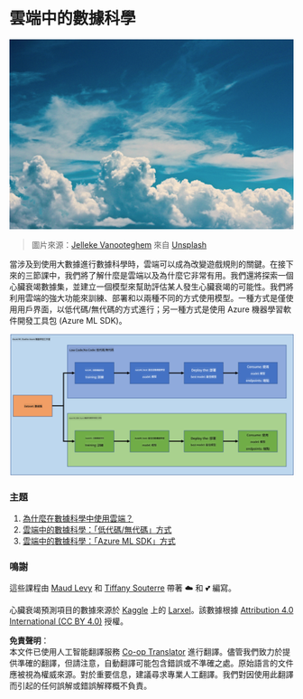 <!--
CO_OP_TRANSLATOR_METADATA:
{
  "original_hash": "8dfe141a0f46f7d253e07f74913c7f44",
  "translation_date": "2025-08-25T17:19:33+00:00",
  "source_file": "5-Data-Science-In-Cloud/README.md",
  "language_code": "hk"
}
-->
# 雲端中的數據科學

![cloud-picture](../../../translated_images/cloud-picture.f5526de3c6c6387b2d656ba94f019b3352e5e3854a78440e4fb00c93e2dea675.hk.jpg)

> 圖片來源：[Jelleke Vanooteghem](https://unsplash.com/@ilumire) 來自 [Unsplash](https://unsplash.com/s/photos/cloud?orientation=landscape)

當涉及到使用大數據進行數據科學時，雲端可以成為改變遊戲規則的關鍵。在接下來的三節課中，我們將了解什麼是雲端以及為什麼它非常有用。我們還將探索一個心臟衰竭數據集，並建立一個模型來幫助評估某人發生心臟衰竭的可能性。我們將利用雲端的強大功能來訓練、部署和以兩種不同的方式使用模型。一種方式是僅使用用戶界面，以低代碼/無代碼的方式進行；另一種方式是使用 Azure 機器學習軟件開發工具包 (Azure ML SDK)。

![project-schema](../../../translated_images/project-schema.420e56d495624541eaecf2b737f138c86fb7d8162bb1c0bf8783c350872ffc4d.hk.png)

### 主題

1. [為什麼在數據科學中使用雲端？](17-Introduction/README.md)
2. [雲端中的數據科學：「低代碼/無代碼」方式](18-Low-Code/README.md)
3. [雲端中的數據科學：「Azure ML SDK」方式](19-Azure/README.md)

### 鳴謝
這些課程由 [Maud Levy](https://twitter.com/maudstweets) 和 [Tiffany Souterre](https://twitter.com/TiffanySouterre) 帶著 ☁️ 和 💕 編寫。

心臟衰竭預測項目的數據來源於 [Kaggle](https://www.kaggle.com/andrewmvd/heart-failure-clinical-data) 上的 [Larxel](https://www.kaggle.com/andrewmvd)。該數據根據 [Attribution 4.0 International (CC BY 4.0)](https://creativecommons.org/licenses/by/4.0/) 授權。

**免責聲明**：  
本文件已使用人工智能翻譯服務 [Co-op Translator](https://github.com/Azure/co-op-translator) 進行翻譯。儘管我們致力於提供準確的翻譯，但請注意，自動翻譯可能包含錯誤或不準確之處。原始語言的文件應被視為權威來源。對於重要信息，建議尋求專業人工翻譯。我們對因使用此翻譯而引起的任何誤解或錯誤解釋概不負責。